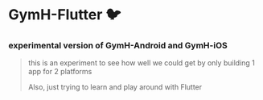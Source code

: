 # GymH-Flutter 🐦

### experimental version of GymH-Android and GymH-iOS

> this is an experiment to see how well we could get by only building 1 app for 2 platforms
> 
> Also, just trying to learn and play around with Flutter